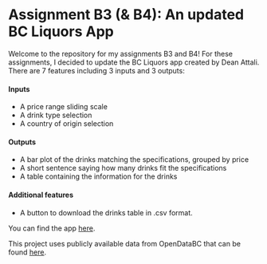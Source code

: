 # Assignment B3 (& B4): An updated BC Liquors App

Welcome to the repository for my assignments B3 and B4! For these assignments, I decided to update the BC Liquors app created by Dean Attali. There are 7 features including 3 inputs and 3 outputs:

#### Inputs

- A price range sliding scale
- A drink type selection
- A country of origin selection

#### Outputs
- A bar plot of the drinks matching the specifications, grouped by price
- A short sentence saying how many drinks fit the specifications
- A table containing the information for the drinks

#### Additional features
- A button to download the drinks table in .csv format.

You can find the app [here](https://brookspj.shinyapps.io/assignment-b3-bperkinsj/).

This project uses publicly available data from OpenDataBC that can be found [here](https://catalogue.data.gov.bc.ca/dataset/bc-liquor-store-product-price-list-historical-prices). 
